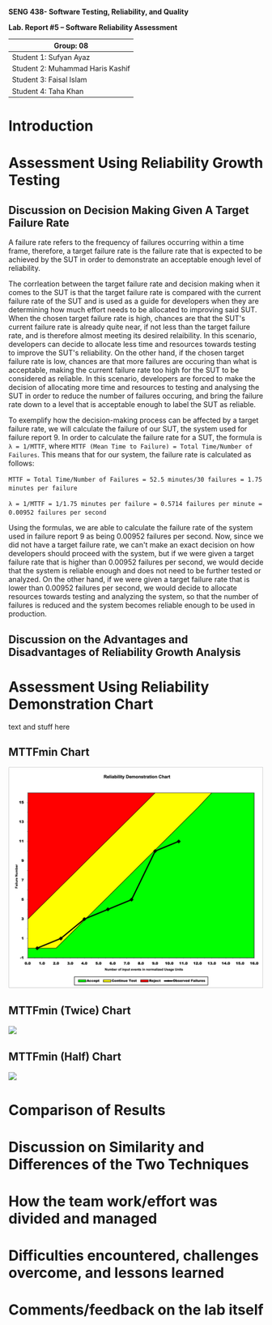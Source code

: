 **SENG 438- Software Testing, Reliability, and Quality**

**Lab. Report \#5 – Software Reliability Assessment**

| Group: 08      |
|-----------------|
| Student 1: Sufyan Ayaz                |   
| Student 2: Muhammad Haris Kashif              |   
| Student 3: Faisal Islam               |   
| Student 4: Taha Khan                |

# Introduction

# 

# Assessment Using Reliability Growth Testing 

## Discussion on Decision Making Given A Target Failure Rate
A failure rate refers to the frequency of failures occurring within a time frame, therefore, a target failure rate is the failure rate that is expected to be achieved by the SUT in order to demonstrate an acceptable enough level of reliability.

The corrleation between the target failure rate and decision making when it comes to the SUT is that the target failure rate is compared with the current failure rate of the SUT and is used as a guide for developers when they are determining how much effort needs to be allocated to improving said SUT. When the chosen target failure rate is high, chances are that the SUT's current failure rate is already quite near, if not less than the target failure rate, and is therefore almost meeting its desired relaibility. In this scenario, developers can decide to allocate less time and resources towards testing to improve the SUT's reliability. On the other hand, if the chosen target failure rate is low, chances are that more failures are occuring than what is acceptable, making the current failure rate too high for the SUT to be considered as reliable. In this scenario, developers are forced to make the decision of allocating more time and resources to testing and analysing the SUT in order to reduce the number of failures occuring, and bring the failure rate down to a level that is acceptable enough to label the SUT as reliable.

To exemplify how the decision-making process can be affected by a target failure rate, we will calculate the failure of our SUT, the system used for failure report 9. In order to calculate the failure rate for a SUT, the formula is `λ = 1/MTTF`, where `MTTF (Mean Time to Failure) = Total Time/Number of Failures`. This means that for our system, the failure rate is calculated as follows:

`MTTF = Total Time/Number of Failures = 52.5 minutes/30 failures = 1.75 minutes per failure`

`λ = 1/MTTF = 1/1.75 minutes per failure = 0.5714 failures per minute = 0.00952 failures per second`

Using the formulas, we are able to calculate the failure rate of the system used in failure report 9 as being 0.00952 failures per second. Now, since we did not have a target failure rate, we can't make an exact decision on how developers should proceed with the system, but if we were given a target failure rate that is higher than 0.00952 failures per second, we would decide that the system is reliable enough and does not need to be further tested or analyzed. On the other hand, if we were given a target failure rate that is lower than 0.00952 failures per second, we would decide to allocate resources towards testing and analyzing the system, so that the number of failures is reduced and the system becomes reliable enough to be used in production.

## Discussion on the Advantages and Disadvantages of Reliability Growth Analysis

# Assessment Using Reliability Demonstration Chart 
text and stuff here

## MTTFmin Chart
![](./images/MTTFmin.png)

## MTTFmin (Twice) Chart
![](./images/MTTF-double.png)

## MTTFmin (Half) Chart
![](./images/MTTF-half.png)

# Comparison of Results

# Discussion on Similarity and Differences of the Two Techniques

# How the team work/effort was divided and managed

# 

# Difficulties encountered, challenges overcome, and lessons learned

# Comments/feedback on the lab itself
